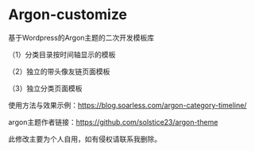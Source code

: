 # Argon-customize
基于Wordpress的Argon主题的二次开发模板库

（1）分类目录按时间轴显示的模板

（2）独立的带头像友链页面模板

（3）独立分类页面模板

使用方法与效果示例：https://blog.soarless.com/argon-category-timeline/

argon主题作者链接：https://github.com/solstice23/argon-theme

此修改主要为个人自用，如有侵权请联系我删除。
